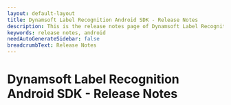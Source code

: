 ```yaml
---
layout: default-layout
title: Dynamsoft Label Recognition Android SDK - Release Notes
description: This is the release notes page of Dynamsoft Label Recognition for Android SDK.
keywords: release notes, android
needAutoGenerateSidebar: false
breadcrumbText: Release Notes
---
```


# Dynamsoft Label Recognition Android SDK - Release Notes

